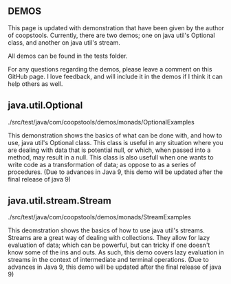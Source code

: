 ## DEMOS

This page is updated with demonstration that have been given by the author of coopstools. Currently, there are two demos; one on java util's Optional class, and another on java util's stream.

All demos can be found in the tests folder.

For any questions regarding the demos, please leave a comment on this GitHub page. I love feedback, and will include it in the demos if I think it can help others as well.

## java.util.Optional

./src/test/java/com/coopstools/demos/monads/OptionalExamples

This demonstration shows the basics of what can be done with, and how to use, java util's Optional class. This class is useful in any situation where you are dealing with data that is potential null, or which, when passed into a method, may result in a null. This class is also usefull when one wants to write code as a transformation of data; as oppose to as a series of procedures. (Due to advances in Java 9, this demo will be updated after the final release of java 9)

## java.util.stream.Stream

./src/test/java/com/coopstools/demos/monads/StreamExamples

This deomstration shows the basics of how to use java util's streams. Streams are a great way of dealing with collections. They allow for lazy evaluation of data; which can be powerful, but can tricky if one doesn't know some of the ins and outs. As such, this demo covers lazy evaluation in streams in the context of intermediate and terminal operations. (Due to advances in Java 9, this demo will be updated after the final release of java 9)